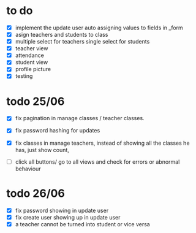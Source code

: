 # to do
- [x] implement the update user auto assigning values to fields in _form
- [x] asign teachers and students to class
- [x] multiple select for teachers single select for students
- [x] teacher view
- [x] attendance
- [x] student view
- [x] profile picture
- [x] testing

# todo 25/06

- [x] fix pagination in manage classes / teacher classes.
- [x] fix password hashing for updates
- [x] fix classes in manage teachers, instead of showing all the classes he has, just show count,
- [ ] click all buttons/ go to all views and check for errors or abnormal behaviour 


# todo 26/06
- [x] fix password showing in update user
- [x] fix create user showing up in update user
- [x] a teacher cannot be turned into student or vice versa
